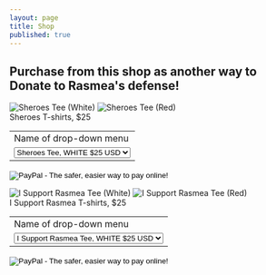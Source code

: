 ```yaml
---
layout: page
title: Shop
published: true
---
```


## Purchase from this shop as another way to Donate to Rasmea's defense! 



![Sheroes Tee (White)]({{site.baseurl}}/assets/img/Sheroes_White.jpg)
![Sheroes Tee (Red)]({{site.baseurl}}/assets/img/Sheroes_Red.jpg)
<br>Sheroes T-shirts, $25

<form target="paypal" action="https://www.paypal.com/cgi-bin/webscr" method="post">
<input type="hidden" name="cmd" value="_s-xclick">
<input type="hidden" name="hosted_button_id" value="7M4MVYPVL35KQ">
<table>
<tr><td><input type="hidden" name="on0" value="Name of drop-down menu">Name of drop-down menu</td></tr><tr><td><select name="os0">
	<option value="Option 1">Sheroes Tee, WHITE $25 USD</option>
	<option value="Option 2">Sheroes Tee, RED $25 USD</option>
</select> </td></tr>
</table>
<input type="hidden" name="currency_code" value="USD">
<input type="image" src="https://www.paypal.com/en_US/i/btn/btn_cart_LG.gif" border="0" name="submit" alt="PayPal - The safer, easier way to pay online!">
<img alt="" border="0" src="https://www.paypalobjects.com/en_US/i/scr/pixel.gif" width="1" height="1">
</form>


![I Support Rasmea Tee (White)]({{site.baseurl}}/assets/img/I_Support_Rasmea_white.jpg)
![I Support Rasmea Tee (Red)]({{site.baseurl}}/assets/img/I_Support_Rasmea_red.jpg)
<br>I Support Rasmea T-shirts, $25

<form target="paypal" action="https://www.paypal.com/cgi-bin/webscr" method="post">
<input type="hidden" name="cmd" value="_s-xclick">
<input type="hidden" name="hosted_button_id" value="7M4MVYPVL35KQ">
<table>
<tr><td><input type="hidden" name="on0" value="Name of drop-down menu">Name of drop-down menu</td></tr><tr><td><select name="os0">
	<option value="Option 1">I Support Rasmea Tee, WHITE $25 USD</option>
	<option value="Option 2">I Support Rasmea Tee, RED $25 USD</option>
</select> </td></tr>
</table>
<input type="hidden" name="currency_code" value="USD">
<input type="image" src="https://www.paypal.com/en_US/i/btn/btn_cart_LG.gif" border="0" name="submit" alt="PayPal - The safer, easier way to pay online!">
<img alt="" border="0" src="https://www.paypalobjects.com/en_US/i/scr/pixel.gif" width="1" height="1">
</form>
